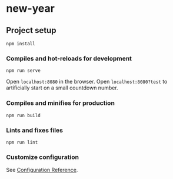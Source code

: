 # new-year

## Project setup
```
npm install
```

### Compiles and hot-reloads for development
```
npm run serve
```

Open `localhost:8080` in the browser. Open `localhost:8080?test` to artificially start on a small countdown number.

### Compiles and minifies for production
```
npm run build
```

### Lints and fixes files
```
npm run lint
```

### Customize configuration
See [Configuration Reference](https://cli.vuejs.org/config/).
